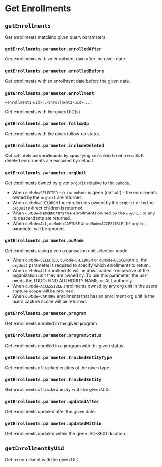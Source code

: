 # Get Enrollments

## `getEnrollments`

Get enrollments matching given query parameters.

### `getEnrollments.parameter.enrolledAfter`

Get enrollments with an enrollment date after the given date.

### `getEnrollments.parameter.enrolledBefore`

Get enrollments with an enrollment date before the given date.

### `getEnrollments.parameter.enrollment`

`<enrollment1-uid>[;<enrollment2-uid>...]`

Get enrollments with the given UID(s).

### `getEnrollments.parameter.followUp`

Get enrollments with the given follow-up status.

### `getEnrollments.parameter.includeDeleted`

Get soft-deleted enrollments by specifying `includeDeleted=true`. Soft-deleted enrollments are excluded by default.

### `getEnrollments.parameter.orgUnit`

Get enrollments owned by given `orgUnit` relative to the `ouMode`. 
- When `ouMode=SELECTED` - or no `ouMode` is given (default) - the enrollments owned by the `orgUnit` are returned.
- When `ouMode=CHILDREN` the enrollments owned by the `orgUnit` or by the `orgUnit`s direct children is returned.
- When `ouMode=DESCENDANTS` the enrollments owned by the `orgUnit` or any its descendants are returned.
- When `ouMode=ALL`, `ouMode=CAPTURE` or `ouMode=ACCESSIBLE` the `orgUnit` parameter will be ignored.

### `getEnrollments.parameter.ouMode`

Get enrollments using given organisation unit selection mode.
- When `ouMode=SELECTED`, `ouMode=CHILDREN` or `ouMode=DESCENDANTS`, the `orgUnit` parameter is required to specify which enrollments to return.
- When `ouMode=ALL` enrollments will be downloaded irrespective of the organization unit they are owned by. To use this parameter, the user needs the TODO: FIND AUTHORITY NAME, or ALL authority.
- When `ouMode=ACCESSIBLE` enrollments owned by any org unit in the users capture scope will be returned.
- When `ouMode=CAPTURE` enrollments that has an enrollment org unit in the users capture scope will be returned.

### `getEnrollments.parameter.program`

Get enrollments enrolled in the given program.

### `getEnrollments.parameter.programStatus`

Get enrollments enrolled in a program with the given status.

### `getEnrollments.parameter.trackedEntityType`

Get enrollments of tracked entities of the given type.

### `getEnrollments.parameter.trackedEntity`

Get enrollments of tracked entity with the given UID.

### `getEnrollments.parameter.updatedAfter`

Get enrollments updated after the given date.

### `getEnrollments.parameter.updatedWithin`

Get enrollments updated within the given ISO-8601 duration.

## `getEnrollmentByUid`

Get an enrollment with the given UID.

